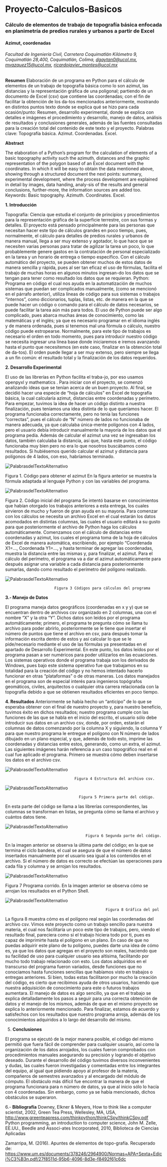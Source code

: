 # Proyecto-Calculos-Basicos
### Cálculo de elementos de trabajo de topografía básica enfocada en planimetría de predios rurales y urbanos a partir de Excel
#### Azimut, coordenadas
###### Facultad de Ingeniería Civil, Carretera Coquimatlán Kilómetro 9, Coquimatlán 28,400, Coquimatlán, Colima, dgaytan0@ucol.mx, mvazquez15@ucol.mx, ricardojavier_montes@ucol.mx 

**Resumen**
Elaboración de un programa en Python para el cálculo de elementos de un trabajo de topografía básica como lo son azimut, las distancias y la representación gráfica de una poligonal; partiendo de un documento de Excel (csv) que contiene las coordenadas; con el fin de facilitar la obtención de los da-tos mencionados anteriormente, mostrando en distintos puntos texto donde se explica qué se hizo para cada ocasión/punto: Resumen, desarrollo experimental, donde se explica con detalles e imágenes el procedimiento y desarrollo, manejo de datos, análisis de resultados y conclusiones generales, además de las fuentes consultadas para la creación total del contenido de este texto y el proyecto. 
Palabras clave: Topografía básica. Azimut.	 Coordenadas. Excel.

 
**Abstract**

The elaboration of a Python’s program for the calculation of elements of a basic topography activity such the azimuth, distances and the graphic representation of the polygon based of an Excel document with the coordinates. In which it will be easy to obtain the data mentioned above, showing through a structured document the next points: summary, experimental development, where the process development are explained in detail by images, data handing, analy-sis of the results and general conclusions, further-more, the information sources are added too.
Keywords: Basic topography. Azimuth. Coordinates. Excel.




**1. 	Introducción**

Topografía: Ciencia que estudia el conjunto de principios y procedimientos para la representación gráfica de la superficie terrestre, con sus formas y detalles.
El proyecto está pensado principalmente para las personas que necesitan hacer este tipo de cálculos grandes en poco tiempo, pues, normalmente, el cálculo para detalles de predios rurales y urbanos de manera manual, llega a ser muy extenso y agotador, lo que hace que se necesiten varias personas para tratar de agilizar la tarea un poco, lo que probablemente genere gastos en la contratación de personal especializado en la tarea y un horario de entrega o tiempo específico. Con el cálculo automático del proyecto, se pueden obtener muchos de estos datos de manera sencilla y rápida, pues al ser tan eficaz el uso de fórmulas, facilita el trabajo de muchas horas en algunos minutos ingresan-do los datos que se tengan para tener como resultado los datos que se requieran.
Python: Programa en código el cual nos ayuda en la automatización de muchos sistemas que puedan ser complicados manualmente, (como se mencionó en el párrafo anterior), utiliza líneas de código para sus sistemas o trabajos “internos”, como diccionarios, tuplas, listas, etc. de manera en la que se puede hacer un código o comando para el cálculo de datos necesarios, se puede facilitar la tarea aún más para todos.
El uso de Python puede ser algo complicado, pues abarca muchas áreas de conocimiento, como las matemáticas y el inglés; ya que es necesario programar en el idioma inglés y de manera ordenada, pues si tenemos mal una fórmula o cálculo, nuestro código puede estropearse.
Normalmente, para este tipo de trabajos es necesario el orden en todo momento, pues para introducir nuestro código se necesita ingresar una línea base donde iniciaremos e iremos avanzando hasta el punto que necesitemos (en este caso, finalizar en la obtención total de da-tos). 
El orden puede llegar a ser muy extenso, pero siempre se llega a un fin común: el resultado total y la finalización de los datos requeridos.

**2. 	Desarrollo Experimental**

El uso de las librerías en Python facilita el traba-jo, por eso usamos openpyxl y mathematics . Para iniciar con el proyecto, se comenzó analizando ideas que se tenían acerca de un buen proyecto. Al final, se decidió hacer una especie de “hoja de cálculos” en Excel de topografía básica, la cual calcularía azimut, distancias entre coordenadas y perímetro. 
Para empezar, tuvimos la idea de hacer un código distinto a nuestra finalización, pues teníamos una idea distinta de lo que queríamos hacer. El programa funcionaba correctamente, pero no tenía las funciones “correctas”, pues el cálculo de “N” número de lados no funcionaba de manera adecuada, ya que calculaba única-mente polígonos con 4 lados, pero el usuario debía introducir manualmente la mayoría de los datos que el programa pedía. Además de calcular el azimut una vez se ingresaban los datos, también calculaba la distancia, así que, hasta este punto, el código funcionaba muy bien pero no era lo que nosotros buscábamos como resultados. Si hubiésemos querido calcular el azimut y distancia para polígonos de 4 lados, con eso, habríamos terminado.
 
 
   ![PalabrasdelTextoAlternativo](https://raw.githubusercontent.com/Diana-Gaytan/Proyecto-Calculos-Basicos/master/1%20Azimut.png)

Figura 1. Código para obtener el azimut
En la figura anterior se muestra la fórmula adaptada al lenguaje Python y con las variables del programa.





![PalabrasdelTextoAlternativo](https://raw.githubusercontent.com/Diana-Gaytan/Proyecto-Calculos-Basicos/master/2%20Distancia.png)

Figura 2. Código inicial del programa
Se intentó basarse en conocimientos que habían otorgado los trabajos anteriores a esta entrega, los cuales sirvieron de mucho y fueron de gran ayuda en su mayoría. Para comenzar con los cálculos se necesita un archivo Excel en el cual estarán los datos acomodados en distintas columnas, las cuales el usuario editará a su gusto para que posteriormente el archivo de Python haga los cálculos automáticamente.
Comenzamos con el cálculo de distancias entre coordenadas y azimut, los cuales el programa toma de la hoja de cálculos de Excel de manera automática, escribiendo, por ejemplo “Coordenada X1=…, Coordenada Y1=…, y hasta terminar de agregar las coordenadas, muestra la distancia entre las mismas y, para finalizar, el azimut. Para el cálculo del perímetro, el programa va a dar el azimut automáticamente para después asignar una variable a cada distancia para posteriormente sumarlas, dando como resultado el perímetro del polígono realizado.





![PalabrasdelTextoAlternativo](https://raw.githubusercontent.com/Diana-Gaytan/Proyecto-Calculos-Basicos/master/3%20Distancia.png)

                          Figura 3 Códigos para cálculos del programa
                          
**3.- Manejo de Datos**

El programa maneja datos geográficos (coordenadas en x y y) que se encuentran dentro de archivos csv organizado en 2 columnas, una con el nombre “X” y la otra “Y”. Dichos datos son leídos por el programa automáticamente; primero, el programa te pregunta cómo se llama tu archivo para poder abrirlo, posteriormente se le tiene que insertar el número de puntos que tiene el archivo en csv, para después tomar la información escrita dentro de estos y así calcular lo que se le pide/necesario mediante el uso de las fórmulas ya presentadas en el apartado de Desarrollo Experimental. En este punto, los datos leídos por el programa pasan a ser numéricos para poder utilizarlos en las ecuaciones.
Los sistemas operativos donde el programa trabaja son los derivados de Windows, pues bajo este sistema operativo fue que trabajamos en su totalidad para la creación del código y no hemos intentado hacerlo funcionar en otras “plataformas” o de otras maneras. 
Los datos manejados en el programa son de especial interés para ingenieros topógrafos geomáticos, civiles, arquitectos o cualquier otra carrera relacionada con la topografía debido a que se obtienen resultados eficientes en poco tiempo.

**4. Resultados**
Anteriormente se había hecho un “anticipo” de lo que se esperaba obtener con el final de nuestro proyecto y, para nuestro beneficio, tuvimos éxito en dichos resultados; nuestro programa cumple con las funciones de las que se habla en el inicio del escrito, el usuario sólo debe introducir sus datos en un archivo csv, donde, por orden, estarán el columnas de datos comenzando por la columna X y siguiendo, la columna Y para que nuestro programa le entregue el polígono con N número de lados dibujado en un plano especial, y que, además de todo esto, imprime las coordenadas y distancias entre estos, generando, como un extra, el azimut.
Las siguientes imágenes harán referencia a un caso topográfico real en el cual fue aplicado el programa. Primero se muestra cómo deben insertarse los datos en el archivo csv.







![PalabrasdelTextoAlternativo](https://raw.githubusercontent.com/Diana-Gaytan/Proyecto-Calculos-Basicos/master/4%20Coordenadas.png)


                                   Figura 4 Estructura del archivo csv.














![PalabrasdelTextoAlternativo](https://raw.githubusercontent.com/Diana-Gaytan/Proyecto-Calculos-Basicos/master/5%20L%C3%ADenas.png)

                                     Figura 5 Primera parte del código.
                                     
En esta parte del código se llama a las librerías correspondientes, las columnas se transforman en listas, se pregunta cómo se llama el archivo y cuántos datos tiene.








![PalabrasdelTextoAlternativo](https://raw.githubusercontent.com/Diana-Gaytan/Proyecto-Calculos-Basicos/master/6%20Bandera.png)

                                        Figura 6 Segunda parte del código.
                                        
En la imagen anterior se observa la última parte del código; en la que se termina el ciclo bandera, el cual se asegura de que el número de datos insertados manualmente por el usuario sea igual a los contenidos en el archivo. Si el número de datos es correcto se efectúan las operaciones para cada fila y columna y se arrojan los resultados.











![PalabrasdelTextoAlternativo](https://github.com/Diana-Gaytan/Proyecto-Calculos-Basicos/blob/master/7%20Datos.png)

Figura 7 Programa corrido.
En la imagen anterior se observa cómo se arrojan los resultados en el Python Shell.


![PalabrasdelTextoAlternativo](https://raw.githubusercontent.com/Diana-Gaytan/Proyecto-Calculos-Basicos/master/8%20Levantamiento.png)

                                                 Figura 8 Gráfica del pol
                                                 
La figura 8 muestra cómo es el polígono real según las coordenadas del archivo csv.
Vimos este proyecto como un trabajo sencillo para nuestra materia, el cual nos facilitaría un poco este tipo de trabajos, pero, viendo el resultado final, pareciera como si el trabajo hiciera todo por ti, pues es capaz de imprimirte hasta el polígono en un plano. En caso de que no puedas adquirir este plano de tu polígono, puedes darte una idea de cómo es, ya que los datos que agregas en el proyecto son reales, haciendo que su facilidad de uso para cualquier usuario sea altísima, facilitando por mucho todo trabajo relacionado con esto. 
Los datos adquiridos en el transcurso del programa fueron variados, desde funciones que no conocíamos hasta funciones sencillas que habíamos visto en trabajos o entregas anteriores. Si bien, todas estas facilitaron por mucho la creación del código, es cierto que recibimos ayuda de otros usuarios, haciendo que nuestra adquisición de conocimiento para este o futuros trabajos aumentara. 
El manejo de datos es algo sencillo, ya que en el trabajo se explica detalladamente los pasos a seguir para una correcta obtención de datos y el manejo de los mismos, además de que en el mismo proyecto se explica lo anteriormente mencionado. 
Para finalizar, estamos de acuerdo y satisfechos con los resultados que nuestro programa arroja, además de los conocimientos adquiridos a lo largo del desarrollo del mismo.

5.	**Conclusiones**

El programa se ejecutó de la mejor manera posible, el código del mismo permitió que fuera fácil de comprender para cualquier usuario, así como la organización de los datos arrojados, los cuales fueron comprobados con procedimientos manuales asegurando su precisión y logrando el objetivo deseado.
Durante el desarrollo del código tuvimos diversos inconvenientes y dudas, las cuales fueron investigadas y comentadas entre los integrantes del equipo, al igual que pidiendo apoyo al profesor de la materia, compañeros de semestres avanzados y al encargado del módulo de cómputo.
El obstáculo más difícil fue encontrar la manera de que el programa funcionara para n número de datos, ya que al inicio sólo lo hacía con 4 coordenadas.
Sin embargo, como ya se había mencionado, dichos obstáculos se superaron.

6.- **Bibliografía**
Downey, Elkner & Meyers, How to think like a computer scientist, 2002, Green Tea Press, Wellesley, MA, USA, http://www.greenteapress.com/thinkpython/thinkCSpy/thinkCSpy.pdf
Python programming, an introduction to computer science, John M. Zelle, EE.UU., Beedle and Associ-ates Incorporated, 2010, Biblioteca de Ciencias Aplicadas

Zamarripa, M. (2016). Apuntes de elementos de topo-grafía. Recuperado de: 
https://www.um.es/documents/378246/2964900/Normas+APA+Sexta+Edici%C3%B3n.pdf/27f8511d-95b6-4096-8d3e-f8492f61c6dc
